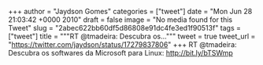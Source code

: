 
+++
author = "Jaydson Gomes"
categories = ["tweet"]
date = "Mon Jun 28 21:03:42 +0000 2010"
draft = false
image = "No media found for this Tweet"
slug = "2abec622bb60df5d86808e91dc4fe3ed1f90513f"
tags = ["tweet"]
title = """RT @tmadeira: Descubra os..."""
tweet = true
tweet_url = "https://twitter.com/jaydson/status/17279837806"
+++
RT @tmadeira: Descubra os softwares da Microsoft para Linux: http://bit.ly/bTSWmp
